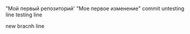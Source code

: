 "Мой первый репозиторий'
"Мое первое изменение"
commit
untesting line
testing line

new bracnh line
